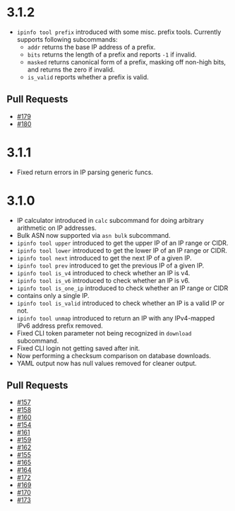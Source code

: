# 3.1.2

* `ipinfo tool prefix` introduced with some misc. prefix tools. Currently supports following subcommands:
    - `addr` returns the base IP address of a prefix.
    - `bits` returns the length of a prefix and reports `-1` if invalid.
    - `masked` returns canonical form of a prefix, masking off non-high bits, and returns the zero if invalid.
    - `is_valid` reports whether a prefix is valid.

## Pull Requests

* [#179](https://github.com/ipinfo/cli/pull/179)
* [#180](https://github.com/ipinfo/cli/pull/180)

# 3.1.1

* Fixed return errors in IP parsing generic funcs.

# 3.1.0

* IP calculator introduced in `calc` subcommand for doing arbitrary arithmetic
on IP addresses.
* Bulk ASN now supported via `asn bulk` subcommand.
* `ipinfo tool upper` introduced to get the upper IP of an IP range or CIDR.
* `ipinfo tool lower` introduced to get the lower IP of an IP range or CIDR.
* `ipinfo tool next` introduced to get the next IP of a given IP.
* `ipinfo tool prev` introduced to get the previous IP of a given IP.
* `ipinfo tool is_v4` introduced to check whether an IP is v4.
* `ipinfo tool is_v6` introduced to check whether an IP is v6.
* `ipinfo tool is_one_ip` introduced to check whether an IP range or CIDR
* contains only a single IP.
* `ipinfo tool is_valid` introduced to check whether an IP is a valid IP or
not.
* `ipinfo tool unmap` introduced to return an IP with any IPv4-mapped IPv6
address prefix removed.
* Fixed CLI token parameter not being recognized in `download` subcommand.
* Fixed CLI login not getting saved after init.
* Now performing a checksum comparison on database downloads.
* YAML output now has null values removed for cleaner output.

## Pull Requests

* [#157](https://github.com/ipinfo/cli/pull/157)
* [#158](https://github.com/ipinfo/cli/pull/158)
* [#160](https://github.com/ipinfo/cli/pull/160)
* [#154](https://github.com/ipinfo/cli/pull/154)
* [#161](https://github.com/ipinfo/cli/pull/161)
* [#159](https://github.com/ipinfo/cli/pull/159)
* [#162](https://github.com/ipinfo/cli/pull/162)
* [#155](https://github.com/ipinfo/cli/pull/155)
* [#165](https://github.com/ipinfo/cli/pull/165)
* [#164](https://github.com/ipinfo/cli/pull/164)
* [#172](https://github.com/ipinfo/cli/pull/172)
* [#169](https://github.com/ipinfo/cli/pull/169)
* [#170](https://github.com/ipinfo/cli/pull/170)
* [#173](https://github.com/ipinfo/cli/pull/173)

